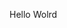 Hello Wolrd



























































































































































































































































































































































































































































































































































































































































































































































































































































































































































































































































































































































































































































































































































































































































































































































































































































































































































































































































































































































































